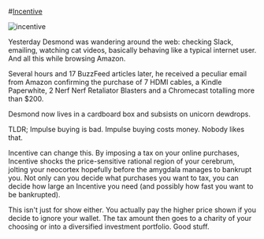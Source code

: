 #[Incentive](https://incentive.ketupat.me)

![incentive](https://incentive.ketupat.me/logo.png)

Yesterday Desmond was wandering around the web: checking Slack, emailing, watching cat videos, basically behaving like a typical internet user. And all this while browsing Amazon.

Several hours and 17 BuzzFeed articles later, he received a peculiar email from Amazon confirming the purchase of 7 HDMI cables, a Kindle Paperwhite, 2 Nerf Nerf Retaliator Blasters and a Chromecast totalling more than $200.

Desmond now lives in a cardboard box and subsists on unicorn dewdrops.

TLDR; Impulse buying is bad. Impulse buying costs money. Nobody likes that.

Incentive can change this. By imposing a tax on your online purchases, Incentive shocks the price-sensitive rational region of your cerebrum, jolting your neocortex hopefully before the amygdala manages to bankrupt you. Not only can you decide what purchases you want to tax, you can decide how large an Incentive you need (and possibly how fast you want to be bankrupted).

This isn't just for show either. You actually pay the higher price shown if you decide to ignore your wallet. The tax amount then goes to a charity of your choosing or into a diversified investment portfolio. Good stuff.